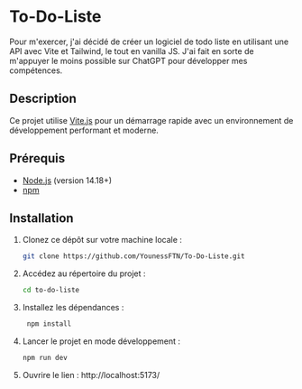 # To-Do-Liste
Pour m'exercer, j'ai décidé de créer un logiciel de todo liste en utilisant une API avec Vite et Tailwind, le tout en vanilla JS. J'ai fait en sorte de m'appuyer le moins possible sur ChatGPT pour développer mes compétences.


## Description
Ce projet utilise [Vite.js](https://vitejs.dev/) pour un démarrage rapide avec un environnement de développement performant et moderne.

## Prérequis

- [Node.js](https://nodejs.org/) (version 14.18+)
- [npm](https://www.npmjs.com/)

## Installation

1. Clonez ce dépôt sur votre machine locale :

   ```bash
   git clone https://github.com/YounessFTN/To-Do-Liste.git
   
2. Accédez au répertoire du projet :

   ```bash
   cd to-do-liste
3. Installez les dépendances :
   ```bash
    npm install
4. Lancer le projet en mode développement :
   ```bash
   npm run dev
4. Ouvrire le lien :
http://localhost:5173/
